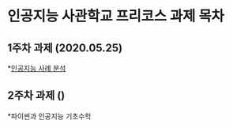# 인공지능 사관학교 프리코스 과제 목차

## 1주차 과제 (2020.05.25)
*[인공지능 사례 분석](https://github.com/SeoMinJong/Readme/blob/master/1%EC%A3%BC%EC%B0%A8%20%EA%B3%BC%EC%A0%9C.ipynb)

## 2주차 과제 ()
*파이썬과 인공지능 기초수학
